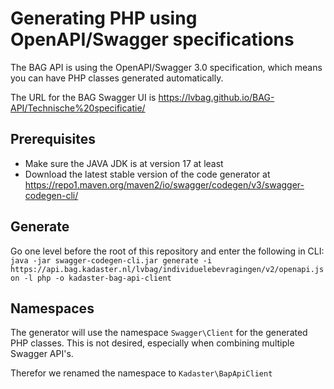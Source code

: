 # Generating PHP using OpenAPI/Swagger specifications

The BAG API is using the OpenAPI/Swagger 3.0 specification, which means you can have PHP classes generated
automatically.

The URL for the BAG Swagger UI is https://lvbag.github.io/BAG-API/Technische%20specificatie/

## Prerequisites

* Make sure the JAVA JDK is at version 17 at least
* Download the latest stable version of the code generator at https://repo1.maven.org/maven2/io/swagger/codegen/v3/swagger-codegen-cli/

## Generate

Go one level before the root of this repository and enter the following in CLI:
`java -jar swagger-codegen-cli.jar generate -i https://api.bag.kadaster.nl/lvbag/individuelebevragingen/v2/openapi.json -l php -o kadaster-bag-api-client`

## Namespaces

The generator will use the namespace `Swagger\Client` for the generated PHP classes. This is not desired, especially
when combining multiple Swagger API's. 

Therefor we renamed the namespace to `Kadaster\BapApiClient`
